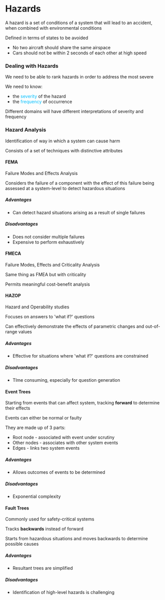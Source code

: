 # Hazards
A hazard is a set of conditions of a system that will lead to an accident, when combined with environmental conditions

Defined in terms of states to be avoided
- No two aircraft should share the same airspace
- Cars should not be within 2 seconds of each other at high speed

### Dealing with Hazards
We need to be able to rank hazards in order to address the most severe

We need to know:
- the <span style="color:#00bfff">severity</span> of the hazard
- the <span style="color:#00bfff">frequency</span> of occurrence

Different domains will have different interpretations of severity and frequency

### Hazard Analysis
Identification of way in which a system can cause harm

Consists of a set of techniques with distinctive attributes

#### FEMA 
Failure Modes and Effects Analysis

Considers the failure of a component with the effect of this failure being assessed at a system-level to detect hazardous situations

##### Advantages
- Can detect hazard situations arising as a result of single failures
##### Disadvantages
- Does not consider multiple failures
- Expensive to perform exhaustively

#### FMECA
Failure Modes, Effects and Criticality Analysis

Same thing as FMEA but with criticality

Permits meaningful cost-benefit analysis

#### HAZOP
Hazard and Operability studies

Focuses on answers to 'what if?' questions

Can effectively demonstrate the effects of parametric changes and out-of-range values

##### Advantages
- Effective for situations where 'what if?' questions are constrained
##### Disadvantages
- TIme consuming, especially for question generation

#### Event Trees
Starting from events that can affect system, tracking **forward** to determine their effects

Events can either be normal or faulty

They are made up of 3 parts:
- Root node - associated with event under scrutiny
- Other nodes - associates with other system events
- Edges - links two system events

##### Advantages
- Allows outcomes of events to be determined
##### Disadvantages
- Exponential complexity

#### Fault Trees
Commonly used for safety-critical systems

Tracks **backwards** instead of forward

Starts from hazardous situations and moves backwards to determine possible causes
##### Advantages
- Resultant trees are simplified
##### Disadvantages
- Identification of high-level hazards is challenging

